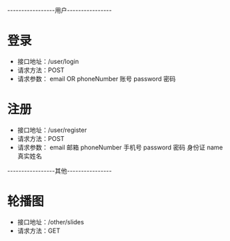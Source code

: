 -----------------用户----------------
# 登录
- 接口地址：/user/login
- 请求方法：POST
- 请求参数：
email OR phoneNumber 账号
password             密码

# 注册
- 接口地址：/user/register
- 请求方法：POST
- 请求参数：
email                邮箱
phoneNumber          手机号
password             密码
           身份证
name                 真实姓名

-----------------其他----------------
# 轮播图
- 接口地址：/other/slides
- 请求方法：GET
